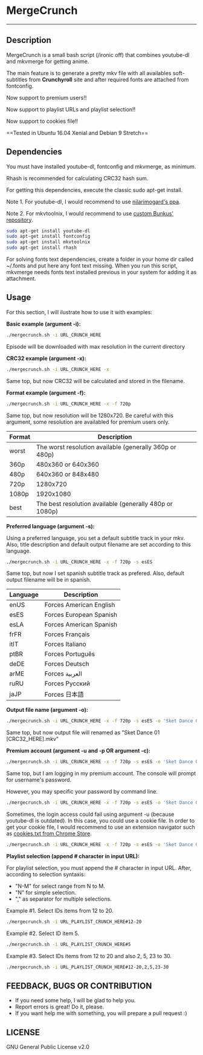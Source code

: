 # MergeCrunch

***

## Description

MergeCrunch is a small bash script (/ironic off) that combines youtube-dl and mkvmerge for getting anime.

The main feature is to generate a pretty mkv file with all availables soft-subtitles from **Crunchyroll** site and after required fonts are attached from fontconfig.

Now support to premium users!!

Now support to playlist URLs and playlist selection!!

Now support to cookies file!!

==Tested in Ubuntu 16.04 Xenial and Debian 9 Stretch==

## Dependencies

You must have installed youtube-dl, fontconfig and mkvmerge, as minimum.

Rhash is recommended for calculating CRC32 hash sum.

For getting this dependencies, execute the classic sudo apt-get install.

Note 1. For youtube-dl, I would recommend to use [nilarimogard's ppa](https://launchpad.net/~nilarimogard/+archive/ubuntu/webupd8).

Note 2. For mkvtoolnix, I would recommend to use [custom Bunkus' repository](https://www.bunkus.org/videotools/mkvtoolnix/downloads.html#ubuntu). 

```sh
sudo apt-get install youtube-dl
sudo apt-get install fontconfig
sudo apt-get install mkvtoolnix
sudo apt-get install rhash
```

For solving fonts text dependencies, create a folder in your home dir called ~/.fonts and put here any font text missing.
When you run this script, mkvmerge needs fonts text installed previous in your system for adding it as attachment.

## Usage

For this section, I will ilustrate how to use it with examples:

**Basic example (argument -i):**
```sh
./mergecrunch.sh -i URL_CRUNCH_HERE
```
Episode will be downloaded with max resolution in the current directory

**CRC32 example (argument -x):**
```sh
./mergecrunch.sh -i URL_CRUNCH_HERE -x
```
Same top, but now CRC32 will be calculated and stored in the filename.

**Format example (argument -f):**
```sh
./mergecrunch.sh -i URL_CRUNCH_HERE -x -f 720p
```
Same top, but now resolution will be 1280x720. Be careful with this argument, some resolution are availabled for premium users only.

Format | Description
------ | -----------
worst  | The worst resolution available (generally 360p or 480p)
360p   | 480x360 or 640x360
480p   | 640x360 or 848x480
720p   | 1280x720
1080p  | 1920x1080
best   | The best resolution available (generally 480p or 1080p)

**Preferred language (argument -s):**

Using a preferred language, you set a default subtitle track in your mkv. Also, title description and default output filename are set according to this language.

```sh
./mergecrunch.sh -i URL_CRUNCH_HERE -x -f 720p -s esES
```
Same top, but now I set spanish subtitle track as prefered.  Also, default output filename will be in spanish.

Language | Description
-------- | -----------
enUS     | Forces American English
esES     | Forces European Spanish
esLA     | Forces American Spanish
frFR     | Forces Français
itIT     | Forces Italiano
ptBR     | Forces Português
deDE     | Forces Deutsch
arME     | Forces العربية
ruRU     | Forces Русский
jaJP     | Forces 日本語


**Output file name (argument -o):**
```sh
./mergecrunch.sh -i URL_CRUNCH_HERE -x -f 720p -s esES -o 'Sket Dance 01.mkv'
```
Same top, but now output file will renamed as "Sket Dance 01 [CRC32_HERE].mkv"


**Premium account (argument -u and -p OR argument -c):**
```sh
./mergecrunch.sh -i URL_CRUNCH_HERE -x -f 720p -s esES -o 'Sket Dance 01.mkv' -u BeardOverflow
```
Same top, but I am logging in my premium account. The console will prompt for username's password.

However, you may specific your password by command line.
```sh
./mergecrunch.sh -i URL_CRUNCH_HERE -x -f 720p -s esES -o 'Sket Dance 01.mkv' -u BeardOverflow -p mysecretpassword
```

Sometimes, the login access could fail using argument -u (because youtube-dl is outdated). In this case, you could use a cookie file. In order to get your cookie file, I would recommend to use an extension navigator such as [cookies.txt from Chrome Store](https://chrome.google.com/webstore/detail/cookiestxt/njabckikapfpffapmjgojcnbfjonfjfg).
```sh
./mergecrunch.sh -i URL_CRUNCH_HERE -x -f 720p -s esES -o 'Sket Dance 01.mkv' -c cookies.txt
```

**Playlist selection (append # character in input URL):**

For playlist selection, you must append the # character in input URL. After, according to selection syntaxis:
- "N-M" for select range from N to M.
- "N" for simple selection.
- "," as separator for multiple selections.

Example #1. Select IDs items from 12 to 20.
```sh
./mergecrunch.sh -i URL_PLAYLIST_CRUNCH_HERE#12-20
```

Example #2. Select ID item 5.
```sh
./mergecrunch.sh -i URL_PLAYLIST_CRUNCH_HERE#5
```

Example #3. Select IDs items from 12 to 20 and also 2, 5, 23 to 30.
```sh
./mergecrunch.sh -i URL_PLAYLIST_CRUNCH_HERE#12-20,2,5,23-30
```


## FEEDBACK, BUGS OR CONTRIBUTION
- If you need some help, I will be glad to help you.
- Report errors is great! Do it, please.
- If you want help me with something, you will prepare a pull request :)

## LICENSE
GNU General Public License v2.0

